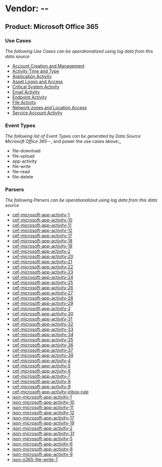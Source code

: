 Vendor: --
==========
Product: Microsoft Office 365
-----------------------------

### Use Cases

_The following Use Cases can be operationalized using log data from this data source_

* [Account Creation and Management](../UseCases/usecase_account_creation_and_management.md)
* [Activity Time  and Type](../UseCases/usecase_activity_time__and_type.md)
* [Application Activity](../UseCases/usecase_application_activity.md)
* [Asset Logon and Access](../UseCases/usecase_asset_logon_and_access.md)
* [Critical System Activity](../UseCases/usecase_critical_system_activity.md)
* [Email Activity](../UseCases/usecase_email_activity.md)
* [Endpoint Activity](../UseCases/usecase_endpoint_activity.md)
* [File Activity](../UseCases/usecase_file_activity.md)
* [Network zones and Location Access](../UseCases/usecase_network_zones_and_location_access.md)
* [Service Account Activity](../UseCases/usecase_service_account_activity.md)


### Event Types

_The following list of Event Types can be generated by Data Source Microsoft Office 365_--, and power the use cases above:_

- file-download
- file-upload
- app-activity
- file-write
- file-read
- file-delete


### Parsers

_The following Parsers can be operationalized using log data from this data source_

* [cef-microsoft-app-activity-1](../Parsers/parserContent_cef-microsoft-app-activity-1.md)
* [cef-microsoft-app-activity-10](../Parsers/parserContent_cef-microsoft-app-activity-10.md)
* [cef-microsoft-app-activity-11](../Parsers/parserContent_cef-microsoft-app-activity-11.md)
* [cef-microsoft-app-activity-12](../Parsers/parserContent_cef-microsoft-app-activity-12.md)
* [cef-microsoft-app-activity-17](../Parsers/parserContent_cef-microsoft-app-activity-17.md)
* [cef-microsoft-app-activity-18](../Parsers/parserContent_cef-microsoft-app-activity-18.md)
* [cef-microsoft-app-activity-19](../Parsers/parserContent_cef-microsoft-app-activity-19.md)
* [cef-microsoft-app-activity-2](../Parsers/parserContent_cef-microsoft-app-activity-2.md)
* [cef-microsoft-app-activity-20](../Parsers/parserContent_cef-microsoft-app-activity-20.md)
* [cef-microsoft-app-activity-21](../Parsers/parserContent_cef-microsoft-app-activity-21.md)
* [cef-microsoft-app-activity-22](../Parsers/parserContent_cef-microsoft-app-activity-22.md)
* [cef-microsoft-app-activity-23](../Parsers/parserContent_cef-microsoft-app-activity-23.md)
* [cef-microsoft-app-activity-24](../Parsers/parserContent_cef-microsoft-app-activity-24.md)
* [cef-microsoft-app-activity-25](../Parsers/parserContent_cef-microsoft-app-activity-25.md)
* [cef-microsoft-app-activity-26](../Parsers/parserContent_cef-microsoft-app-activity-26.md)
* [cef-microsoft-app-activity-27](../Parsers/parserContent_cef-microsoft-app-activity-27.md)
* [cef-microsoft-app-activity-28](../Parsers/parserContent_cef-microsoft-app-activity-28.md)
* [cef-microsoft-app-activity-29](../Parsers/parserContent_cef-microsoft-app-activity-29.md)
* [cef-microsoft-app-activity-3](../Parsers/parserContent_cef-microsoft-app-activity-3.md)
* [cef-microsoft-app-activity-30](../Parsers/parserContent_cef-microsoft-app-activity-30.md)
* [cef-microsoft-app-activity-31](../Parsers/parserContent_cef-microsoft-app-activity-31.md)
* [cef-microsoft-app-activity-32](../Parsers/parserContent_cef-microsoft-app-activity-32.md)
* [cef-microsoft-app-activity-33](../Parsers/parserContent_cef-microsoft-app-activity-33.md)
* [cef-microsoft-app-activity-34](../Parsers/parserContent_cef-microsoft-app-activity-34.md)
* [cef-microsoft-app-activity-35](../Parsers/parserContent_cef-microsoft-app-activity-35.md)
* [cef-microsoft-app-activity-36](../Parsers/parserContent_cef-microsoft-app-activity-36.md)
* [cef-microsoft-app-activity-37](../Parsers/parserContent_cef-microsoft-app-activity-37.md)
* [cef-microsoft-app-activity-39](../Parsers/parserContent_cef-microsoft-app-activity-39.md)
* [cef-microsoft-app-activity-4](../Parsers/parserContent_cef-microsoft-app-activity-4.md)
* [cef-microsoft-app-activity-5](../Parsers/parserContent_cef-microsoft-app-activity-5.md)
* [cef-microsoft-app-activity-6](../Parsers/parserContent_cef-microsoft-app-activity-6.md)
* [cef-microsoft-app-activity-7](../Parsers/parserContent_cef-microsoft-app-activity-7.md)
* [cef-microsoft-app-activity-8](../Parsers/parserContent_cef-microsoft-app-activity-8.md)
* [cef-microsoft-app-activity-9](../Parsers/parserContent_cef-microsoft-app-activity-9.md)
* [cef-microsoft-app-activity-inbox-rule](../Parsers/parserContent_cef-microsoft-app-activity-inbox-rule.md)
* [json-microsoft-app-activity-1](../Parsers/parserContent_json-microsoft-app-activity-1.md)
* [json-microsoft-app-activity-10](../Parsers/parserContent_json-microsoft-app-activity-10.md)
* [json-microsoft-app-activity-11](../Parsers/parserContent_json-microsoft-app-activity-11.md)
* [json-microsoft-app-activity-12](../Parsers/parserContent_json-microsoft-app-activity-12.md)
* [json-microsoft-app-activity-17](../Parsers/parserContent_json-microsoft-app-activity-17.md)
* [json-microsoft-app-activity-19](../Parsers/parserContent_json-microsoft-app-activity-19.md)
* [json-microsoft-app-activity-2](../Parsers/parserContent_json-microsoft-app-activity-2.md)
* [json-microsoft-app-activity-31](../Parsers/parserContent_json-microsoft-app-activity-31.md)
* [json-microsoft-app-activity-5](../Parsers/parserContent_json-microsoft-app-activity-5.md)
* [json-microsoft-app-activity-6](../Parsers/parserContent_json-microsoft-app-activity-6.md)
* [json-microsoft-app-activity-8](../Parsers/parserContent_json-microsoft-app-activity-8.md)
* [json-microsoft-app-activity-9](../Parsers/parserContent_json-microsoft-app-activity-9.md)
* [json-o365-file-write-7](../Parsers/parserContent_json-o365-file-write-7.md)
